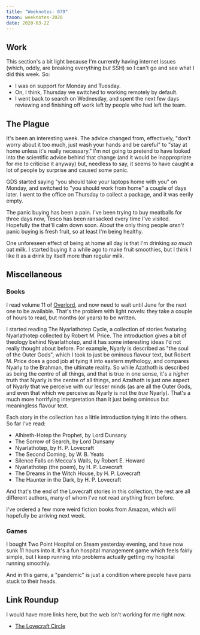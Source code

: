 ```yaml
---
title: "Weeknotes: 079"
taxon: weeknotes-2020
date: 2020-03-22
---
```


## Work

This section's a bit light because I'm currently having internet
issues (which, oddly, are breaking everything *but* SSH) so I can't go
and see what I did this week.  So:

- I was on support for Monday and Tuesday.
- On, I think, Thursday we switched to working remotely by default.
- I went back to search on Wednesday, and spent the next few days
  reviewing and finishing off work left by people who had left the
  team.


## The Plague

It's been an interesting week.  The advice changed from, effectively,
"don't worry about it too much, just wash your hands and be careful"
to "stay at home unless it's really necessary."  I'm not going to
pretend to have looked into the scientific advice behind that change
(and it would be inappropriate for me to criticise it anyway) but,
needless to say, it seems to have caught a lot of people by surprise
and caused some panic.

GDS started saying "you should take your laptops home with you" on
Monday, and switched to "you should work from home" a couple of days
later.  I went to the office on Thursday to collect a package, and it
was eerily empty.

The panic buying has been a pain.  I've been trying to buy meatballs
for three days now, Tesco has been ransacked every time I've visited.
Hopefully the that'll calm down soon.  About the only thing people
*aren't* panic buying is fresh fruit, so at least I'm being healthy.

One unforeseen effect of being at home all day is that I'm drinking
*so much* oat milk.  I started buying it a while ago to make fruit
smoothies, but I think I like it as a drink by itself more than
regular milk.


## Miscellaneous

### Books

I read volume 11 of [Overlord][], and now need to wait until June for
the next one to be available.  That's the problem with light novels:
they take a couple of hours to read, but months (or years) to be
written.

I started reading The Nyarlathotep Cycle, a collection of stories
featuring Nyarlathotep collected by Robert M. Price.  The introduction
gives a bit of theology behind Nyarlathotep, and it has some
interesting ideas I'd not really thought about before.  For example,
Nyarly is described as "the soul of the Outer Gods", which I took to
just be ominous flavour text, but Robert M. Price does a good job at
tying it into eastern mythology, and compares Nyarly to the Brahman,
the ultimate reality.  So while Azathoth is described as being the
centre of all things, and that is true in one sense, it's a *higher*
truth that Nyarly is the centre of all things, and Azathoth is just
one aspect of Nyarly that we perceive with our lesser minds (as are
all the Outer Gods, and even that which we perceive as Nyarly is not
the *true* Nyarly).  That's a much more horrifying interpretation than
it just being ominous but meaningless flavour text.

Each story in the collection has a little introduction tying it into
the others.  So far I've read:

- Alhireth-Hotep the Prophet, by Lord Dunsany
- The Sorrow of Search, by Lord Dunsany
- Nyarlathotep, by H. P. Lovecraft
- The Second Coming, by W. B. Yeats
- Silence Falls on Mecca's Walls, by Robert E. Howard
- Nyarlathotep (the poem), by H. P. Lovecraft
- The Dreams in the Witch House, by H. P. Lovecraft
- The Haunter in the Dark, by H. P. Lovecraft

And that's the end of the Lovecraft stories in this collection, the
rest are all different authors, many of whom I've not read anything
from before.

I've ordered a few more weird fiction books from Amazon, which will
hopefully be arriving next week.

[Overlord]: https://en.wikipedia.org/wiki/Overlord_(novel_series)


### Games

I bought Two Point Hospital on Steam yesterday evening, and have now
sunk 11 hours into it.  It's a fun hospital management game which
feels fairly simple, but I keep running into problems actually getting
my hospital running smoothly.

And in this game, a "pandemic" is just a condition where people have
pans stuck to their heads.


## Link Roundup

I would have more links here, but the web isn't working for me right
now.

- [The Lovecraft Circle](http://airshipdaily.com/blog/08142014-lovecraft-friends-recommended-reading)
